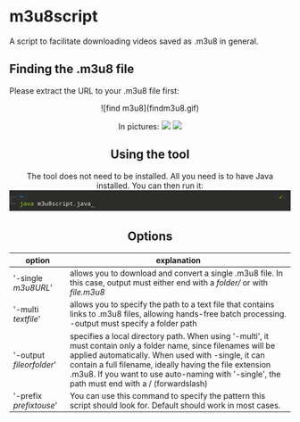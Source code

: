 # m3u8script
A script to facilitate downloading videos saved as .m3u8 in general.

## Finding the .m3u8 file
Please extract the URL to your .m3u8 file first:
<center> ![find m3u8](findm3u8.gif) <center>

In pictures:
![](1.png)
![](2.png)

## Using the tool
The tool does not need to be installed. All you need is to have Java installed.
You can then run it:
![java m3u8script.java](cli.jpg)

## Options
|option|explanation|
|----|----|
|'-single *m3u8URL*'| allows you to download and convert a single .m3u8 file. In this case, output must either end with a *folder/* or with *file.m3u8*|
|'-multi *textfile*'| allows you to specify the path to a text file that contains links to .m3u8 files, allowing hands-free batch processing. -output must specify a folder path|
|'-output *fileorfolder*'| specifies a local directory path. When using ’-multi’, it must contain only a folder name, since filenames will be applied automatically. When used with -single, it can contain a full filename, ideally having the file extension .m3u8. If you want to use auto-naming with '-single', the path must end with a / (forwardslash)|
|'-prefix *prefixtouse*'| You can use this command to specify the pattern this script should look for. Default should work in most cases. |
